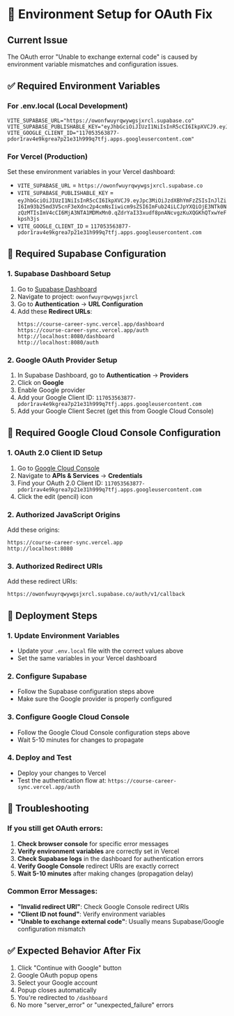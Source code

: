 # 🔧 Environment Setup for OAuth Fix

## Current Issue
The OAuth error "Unable to exchange external code" is caused by environment variable mismatches and configuration issues.

## ✅ Required Environment Variables

### For .env.local (Local Development)
```env
VITE_SUPABASE_URL="https://owonfwuyrqwywgsjxrcl.supabase.co"
VITE_SUPABASE_PUBLISHABLE_KEY="eyJhbGciOiJIUzI1NiIsInR5cCI6IkpXVCJ9.eyJpc3MiOiJzdXBhYmFzZSIsInJlZiI6Im93b25md3V5cnF3eXdnc2p4cmNsIiwicm9sZSI6ImFub24iLCJpYXQiOjE3NTk0NzQzMTIsImV4cCI6MjA3NTA1MDMxMn0.qZdrYaI33xudf8pnANcvgzKuXQGKhQTxwYeFkpsh3js"
VITE_GOOGLE_CLIENT_ID="117053563877-pdor1rav4e9kgrea7p21e31h999q7tfj.apps.googleusercontent.com"
```

### For Vercel (Production)
Set these environment variables in your Vercel dashboard:
- `VITE_SUPABASE_URL` = `https://owonfwuyrqwywgsjxrcl.supabase.co`
- `VITE_SUPABASE_PUBLISHABLE_KEY` = `eyJhbGciOiJIUzI1NiIsInR5cCI6IkpXVCJ9.eyJpc3MiOiJzdXBhYmFzZSIsInJlZiI6Im93b25md3V5cnF3eXdnc2p4cmNsIiwicm9sZSI6ImFub24iLCJpYXQiOjE3NTk0NzQzMTIsImV4cCI6MjA3NTA1MDMxMn0.qZdrYaI33xudf8pnANcvgzKuXQGKhQTxwYeFkpsh3js`
- `VITE_GOOGLE_CLIENT_ID` = `117053563877-pdor1rav4e9kgrea7p21e31h999q7tfj.apps.googleusercontent.com`

## 🔧 Required Supabase Configuration

### 1. Supabase Dashboard Setup
1. Go to [Supabase Dashboard](https://supabase.com/dashboard)
2. Navigate to project: `owonfwuyrqwywgsjxrcl`
3. Go to **Authentication** → **URL Configuration**
4. Add these **Redirect URLs**:
   ```
   https://course-career-sync.vercel.app/dashboard
   https://course-career-sync.vercel.app/auth
   http://localhost:8080/dashboard
   http://localhost:8080/auth
   ```

### 2. Google OAuth Provider Setup
1. In Supabase Dashboard, go to **Authentication** → **Providers**
2. Click on **Google**
3. Enable Google provider
4. Add your Google Client ID: `117053563877-pdor1rav4e9kgrea7p21e31h999q7tfj.apps.googleusercontent.com`
5. Add your Google Client Secret (get this from Google Cloud Console)

## 🔧 Required Google Cloud Console Configuration

### 1. OAuth 2.0 Client ID Setup
1. Go to [Google Cloud Console](https://console.cloud.google.com/)
2. Navigate to **APIs & Services** → **Credentials**
3. Find your OAuth 2.0 Client ID: `117053563877-pdor1rav4e9kgrea7p21e31h999q7tfj.apps.googleusercontent.com`
4. Click the edit (pencil) icon

### 2. Authorized JavaScript Origins
Add these origins:
```
https://course-career-sync.vercel.app
http://localhost:8080
```

### 3. Authorized Redirect URIs
Add these redirect URIs:
```
https://owonfwuyrqwywgsjxrcl.supabase.co/auth/v1/callback
```

## 🚀 Deployment Steps

### 1. Update Environment Variables
- Update your `.env.local` file with the correct values above
- Set the same variables in your Vercel dashboard

### 2. Configure Supabase
- Follow the Supabase configuration steps above
- Make sure the Google provider is properly configured

### 3. Configure Google Cloud Console
- Follow the Google Cloud Console configuration steps above
- Wait 5-10 minutes for changes to propagate

### 4. Deploy and Test
- Deploy your changes to Vercel
- Test the authentication flow at: `https://course-career-sync.vercel.app/auth`

## 🐛 Troubleshooting

### If you still get OAuth errors:
1. **Check browser console** for specific error messages
2. **Verify environment variables** are correctly set in Vercel
3. **Check Supabase logs** in the dashboard for authentication errors
4. **Verify Google Console** redirect URIs are exactly correct
5. **Wait 5-10 minutes** after making changes (propagation delay)

### Common Error Messages:
- **"Invalid redirect URI"**: Check Google Console redirect URIs
- **"Client ID not found"**: Verify environment variables
- **"Unable to exchange external code"**: Usually means Supabase/Google configuration mismatch

## ✅ Expected Behavior After Fix
1. Click "Continue with Google" button
2. Google OAuth popup opens
3. Select your Google account
4. Popup closes automatically
5. You're redirected to `/dashboard`
6. No more "server_error" or "unexpected_failure" errors
